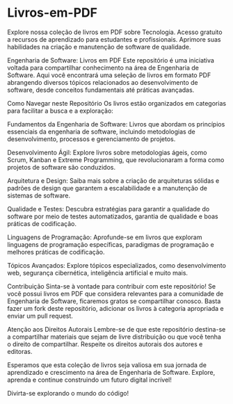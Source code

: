 # Livros-em-PDF
Explore nossa coleção de livros em PDF sobre Tecnologia. Acesso gratuito a recursos de aprendizado para estudantes e profissionais. Aprimore suas habilidades na criação e manutenção de software de qualidade.

Engenharia de Software: Livros em PDF
Este repositório é uma iniciativa voltada para compartilhar conhecimento na área de Engenharia de Software. Aqui você encontrará uma seleção de livros em formato PDF abrangendo diversos tópicos relacionados ao desenvolvimento de software, desde conceitos fundamentais até práticas avançadas.

Como Navegar neste Repositório
Os livros estão organizados em categorias para facilitar a busca e a exploração:

Fundamentos da Engenharia de Software: Livros que abordam os princípios essenciais da engenharia de software, incluindo metodologias de desenvolvimento, processos e gerenciamento de projetos.

Desenvolvimento Ágil: Explore livros sobre metodologias ágeis, como Scrum, Kanban e Extreme Programming, que revolucionaram a forma como projetos de software são conduzidos.

Arquitetura e Design: Saiba mais sobre a criação de arquiteturas sólidas e padrões de design que garantem a escalabilidade e a manutenção de sistemas de software.

Qualidade e Testes: Descubra estratégias para garantir a qualidade do software por meio de testes automatizados, garantia de qualidade e boas práticas de codificação.

Linguagens de Programação: Aprofunde-se em livros que exploram linguagens de programação específicas, paradigmas de programação e melhores práticas de codificação.

Tópicos Avançados: Explore tópicos especializados, como desenvolvimento web, segurança cibernética, inteligência artificial e muito mais.

Contribuição
Sinta-se à vontade para contribuir com este repositório! Se você possui livros em PDF que considera relevantes para a comunidade de Engenharia de Software, ficaremos gratos se compartilhar conosco. Basta fazer um fork deste repositório, adicionar os livros à categoria apropriada e enviar um pull request.

Atenção aos Direitos Autorais
Lembre-se de que este repositório destina-se a compartilhar materiais que sejam de livre distribuição ou que você tenha o direito de compartilhar. Respeite os direitos autorais dos autores e editoras.

Esperamos que esta coleção de livros seja valiosa em sua jornada de aprendizado e crescimento na área de Engenharia de Software. Explore, aprenda e continue construindo um futuro digital incrível!

Divirta-se explorando o mundo do código!
